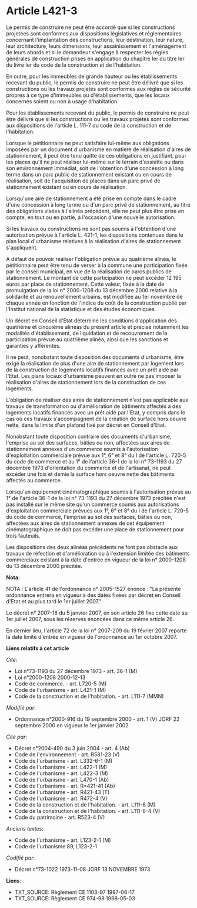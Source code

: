 # Article L421-3

Le permis de construire ne peut être accordé que si les constructions projetées sont conformes aux dispositions législatives
et réglementaires concernant l'implantation des constructions, leur destination, leur nature, leur architecture, leurs
dimensions, leur assainissement et l'aménagement de leurs abords et si le demandeur s'engage à respecter les règles générales
de construction prises en application du chapitre Ier du titre Ier du livre Ier du code de la construction et de
l'habitation.

En outre, pour les immeubles de grande hauteur ou les établissements recevant du public, le permis de construire ne peut être
délivré que si les constructions ou les travaux projetés sont conformes aux règles de sécurité propres à ce type d'immeubles
ou d'établissements, que les locaux concernés soient ou non à usage d'habitation.

Pour les établissements recevant du public, le permis de construire ne peut être délivré que si les constructions ou les
travaux projetés sont conformes aux dispositions de l'article L. 111-7 du code de la construction et de l'habitation.

Lorsque le pétitionnaire ne peut satisfaire lui-même aux obligations imposées par un document d'urbanisme en matière de
réalisation d'aires de stationnement, il peut être tenu quitte de ces obligations en justifiant, pour les places qu'il ne
peut réaliser lui-même sur le terrain d'assiette ou dans son environnement immédiat, soit de l'obtention d'une concession à
long terme dans un parc public de stationnement existant ou en cours de réalisation, soit de l'acquisition de places dans un
parc privé de stationnement existant ou en cours de réalisation.

Lorsqu'une aire de stationnement a été prise en compte dans le cadre d'une concession à long terme ou d'un parc privé de
stationnement, au titre des obligations visées à l'alinéa précédent, elle ne peut plus être prise en compte, en tout ou en
partie, à l'occasion d'une nouvelle autorisation.

Si les travaux ou constructions ne sont pas soumis à l'obtention d'une autorisation prévue à l'article L. 421-1, les
dispositions contenues dans le plan local d'urbanisme relatives à la réalisation d'aires de stationnement s'appliquent.

A défaut de pouvoir réaliser l'obligation prévue au quatrième alinéa, le pétitionnaire peut être tenu de verser à la commune
une participation fixée par le conseil municipal, en vue de la réalisation de parcs publics de stationnement. Le montant de
cette participation ne peut excéder 12 195 euros par place de stationnement. Cette valeur, fixée à la date de promulgation de
la loi n° 2000-1208 du 13 décembre 2000 relative à la solidarité et au renouvellement urbains, est modifiée au 1er novembre
de chaque année en fonction de l'indice du coût de la construction publié par l'Institut national de la statistique et des
études économiques.

Un décret en Conseil d'Etat détermine les conditions d'application des quatrième et cinquième alinéas du présent article et
précise notamment les modalités d'établissement, de liquidation et de recouvrement de la participation prévue au quatrième
alinéa, ainsi que les sanctions et garanties y afférentes.

Il ne peut, nonobstant toute disposition des documents d'urbanisme, être exigé la réalisation de plus d'une aire de
stationnement par logement lors de la construction de logements locatifs financés avec un prêt aidé par l'Etat. Les plans
locaux d'urbanisme peuvent en outre ne pas imposer la réalisation d'aires de stationnement lors de la construction de ces
logements.

L'obligation de réaliser des aires de stationnement n'est pas applicable aux travaux de transformation ou d'amélioration de
bâtiments affectés à des logements locatifs financés avec un prêt aidé par l'Etat, y compris dans le cas où ces travaux
s'accompagnent de la création de surface hors oeuvre nette, dans la limite d'un plafond fixé par décret en Conseil d'Etat.

Nonobstant toute disposition contraire des documents d'urbanisme, l'emprise au sol des surfaces, bâties ou non, affectées aux
aires de stationnement annexes d'un commerce soumis à l'autorisation d'exploitation commerciale prévue aux 1°, 6° et 8° du I
de l'article L. 720-5 du code de commerce et au 1° de l'article 36-1 de la loi n° 73-1193 du 27 décembre 1973 d'orientation
du commerce et de l'artisanat, ne peut excéder une fois et demie la surface hors oeuvre nette des bâtiments affectés au
commerce.

Lorsqu'un équipement cinématographique soumis à l'autorisation prévue au 1° de l'article 36-1 de la loi n° 73-1193 du 27
décembre 1973 précitée n'est pas installé sur le même site qu'un commerce soumis aux autorisations d'exploitation commerciale
prévues aux 1°, 6° et 8° du I de l'article L. 720-5 du code de commerce, l'emprise au sol des surfaces, bâties ou non,
affectées aux aires de stationnement annexes de cet équipement cinématographique ne doit pas excéder une place de
stationnement pour trois fauteuils.

Les dispositions des deux alinéas précédents ne font pas obstacle aux travaux de réfection et d'amélioration ou à l'extension
limitée des bâtiments commerciaux existant à la date d'entrée en vigueur de la loi n° 2000-1208 du 13 décembre 2000 précitée.

**Nota:**

NOTA : L'article 41 de l'ordonnance n° 2005-1527 énonce : "La présente ordonnance entrera en vigueur à des dates fixées par
décret en Conseil d'Etat et au plus tard le 1er juillet 2007."

Le décret n° 2007-18 du 5 janvier 2007, en son article 26 fixe cette date au 1er juillet 2007, sous les réserves énoncées
dans ce même article 26.

En dernier lieu, l'article 72 de la loi n° 2007-209 du 19 février 2007 reporte la date limite d'entrée en vigueur de
l'ordonnance au 1er octobre 2007.

**Liens relatifs à cet article**

_Cite_:

  - Loi n°73-1193 du 27 décembre 1973 - art. 36-1 (M)
  - Loi n°2000-1208 2000-12-13
  - Code de commerce. - art. L720-5 (M)
  - Code de l'urbanisme - art. L421-1 (M)
  - Code de la construction et de l'habitation. - art. L111-7 (MMN)

_Modifié par_:

  - Ordonnance n°2000-916 du 19 septembre 2000 - art. 1 (V) JORF 22 septembre 2000 en vigueur le 1er janvier 2002

_Cité par_:

  - Décret n°2004-490 du 3 juin 2004 - art. 4 (Ab)
  - Code de l'environnement - art. R581-23 (V)
  - Code de l'urbanisme - art. L332-6-1 (M)
  - Code de l'urbanisme - art. L422-1 (M)
  - Code de l'urbanisme - art. L422-3 (M)
  - Code de l'urbanisme - art. L470-1 (Ab)
  - Code de l'urbanisme - art. R*421-41 (Ab)
  - Code de l'urbanisme - art. R421-43 (T)
  - Code de l'urbanisme - art. R472-4 (V)
  - Code de la construction et de l'habitation. - art. L111-8 (M)
  - Code de la construction et de l'habitation. - art. L111-8-4 (V)
  - Code du patrimoine - art. R523-4 (V)

_Anciens textes_:

  - Code de l'urbanisme - art. L123-2-1 (M)
  - Code de l'urbanisme 89, L123-2-1

_Codifié par_:

  - Décret n°73-1022 1973-11-08 JORF 13 NOVEMBRE 1973

**Liens**:

  - TXT_SOURCE: Règlement CE 1103-97 1997-06-17
  - TXT_SOURCE: Règlement CE 974-98 1998-05-03
